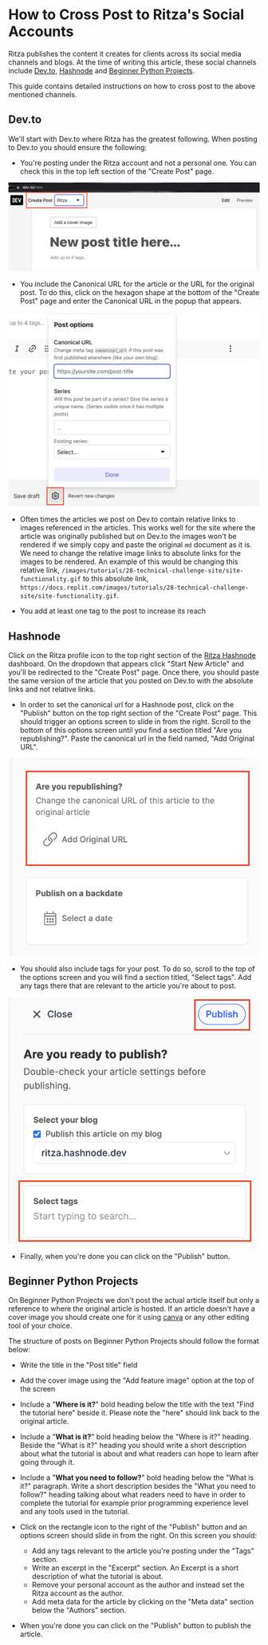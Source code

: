 # How to Cross Post to Ritza's Social Accounts

Ritza publishes the content it creates for clients across its social media channels and blogs. At the time of writing this article, these social channels include [Dev.to](https://dev.to/ritzaco), [Hashnode](https://ritza.hashnode.dev/) and [Beginner Python Projects](https://beginnerpythonprojects.com/).

This guide contains detailed instructions on how to cross post to the above mentioned channels.

## Dev.to 

We'll start with Dev.to where Ritza has the greatest following. When posting to Dev.to you should ensure the following: 

- You're posting under the Ritza account and not a personal one. You can check this in the top left section of the "Create Post" page.

![Ritza Account](../assets/cross-posting/ritza-account.png)

- You include the Canonical URL for the article or the URL for the original post. To do this, click on the hexagon shape at the bottom of the "Create Post" page and enter the Canonical URL in the popup that appears.

![Canonical URL](../assets/cross-posting/canonical-url.png)

- Often times the articles we post on Dev.to contain relative links to images referenced in the articles. This works well for the site where the article was originally published but on Dev.to the images won't be rendered if we simply copy and paste the original `md` document as it is. We need to change the relative image links to absolute links for the images to be rendered. An example of this would be changing this relative link, `/images/tutorials/28-technical-challenge-site/site-functionality.gif` to this absolute link, `https://docs.replit.com/images/tutorials/28-technical-challenge-site/site-functionality.gif`.

- You add at least one tag to the post to increase its reach

## Hashnode

Click on the Ritza profile icon to the top right section of the [Ritza Hashnode](https://ritza.hashnode.dev/) dashboard. On the dropdown that appears click "Start New Article" and you'll be redirected to the "Create Post" page. Once there, you should paste the same version of the article that you posted on Dev.to with the absolute links and not relative links. 

- In order to set the canonical url for a Hashnode post, click on the "Publish" button on the top right section of the "Create Post" page. This should trigger an options screen to slide in from the right. Scroll to the bottom of this options screen until you find a section titled "Are you republishing?". Paste the canonical url in the field named, "Add Original URL".

![Canonical URL](../assets/cross-posting/hashnode-canonical-url.png)

- You should also include tags for your post. To do so, scroll to the top of the options screen and you will find a section titled, "Select tags". Add any tags there that are relevant to the article you're about to post.

![Tags](../assets/cross-posting/tags-hashnode.png)

- Finally, when you're done you can click on the "Publish" button.

## Beginner Python Projects

On Beginner Python Projects we don't post the actual article itself but only a reference to where the original article is hosted. If an article doesn't have a cover image you should create one for it using [canva](https://www.canva.com/) or any other editing tool of your choice. 

The structure of posts on Beginner Python Projects should follow the format below: 

- Write the title in the "Post title" field 

- Add the cover image using the "Add feature image" option at the top of the screen

- Include a "**Where is it?**" bold heading below the title with the text "Find the tutorial here" beside it. Please note the "here" should link back to the original article.

- Include a "**What is it?**" bold heading below the "Where is it?" heading. Beside the "What is it?" heading you should write a short description about what the tutorial is about and what readers can hope to learn after going through it.

- Include a "**What you need to follow?**" bold heading below the "What is it?" paragraph. Write a short description besides the "What you need to follow?" heading talking about what readers need to have in order to complete the tutorial for example prior programming experience level and any tools used in the tutorial. 

- Click on the rectangle icon to the right of the "Publish" button and an options screen should slide in from the right. On this screen you should:
    - Add any tags relevant to the article you're posting under the "Tags" section. 
    - Write an excerpt in the "Excerpt" section. An Excerpt is a short description of what the tutorial is about.
    - Remove your personal account as the author and instead set the Ritza account as the author.
    - Add meta data for the article by clicking on the "Meta data" section below the "Authors" section. 

- When you're done you can click on the "Publish" button to publish the article.